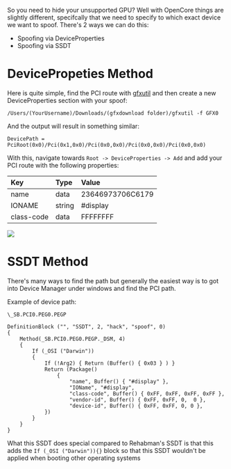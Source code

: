 So you need to hide your unsupported GPU? Well with OpenCore things are slightly different, specifcally that we need to specify to which exact device we want to spoof. There's 2 ways we can do this:
* Spoofing via DeviceProperties
* Spoofing via SSDT

# DevicePropeties Method

Here is quite simple, find the PCI route with [gfxutil](https://github.com/acidanthera/gfxutil/releases) and then create a new DeviceProperties section with your spoof:
```
/Users/(YourUsername)/Downloads/(gfxdownload folder)/gfxutil -f GFX0
```
And the output will result in something similar:

```
DevicePath = PciRoot(0x0)/Pci(0x1,0x0)/Pci(0x0,0x0)/Pci(0x0,0x0)/Pci(0x0,0x0)
```
With this, navigate towards `Root -> DeviceProperties -> Add` and add your PCI route with the following properties:

|Key|Type|Value|
|:-|:-|:-|
|name|data|23646973706C6179|
|IONAME|string|\#display|
|class-code|data|FFFFFFFF|

![](https://i.imgur.com/ctw6W4b.png)




# SSDT Method
There's many ways to find the path but generally the easiest way is to got into Device Manager under windows and find the PCI path.

Example of device path:

`\_SB.PCI0.PEG0.PEGP`



```
DefinitionBlock ("", "SSDT", 2, "hack", "spoof", 0)
{
    Method(_SB.PCI0.PEG0.PEGP._DSM, 4)
    {
        If (_OSI ("Darwin"))
        {
            If (!Arg2) { Return (Buffer() { 0x03 } ) }
            Return (Package()
                {
                    "name", Buffer() { "#display" },
                    "IOName", "#display",
                    "class-code", Buffer() { 0xFF, 0xFF, 0xFF, 0xFF },
                    "vendor-id", Buffer() { 0xFF, 0xFF, 0,  0 },
                    "device-id", Buffer() { 0xFF, 0xFF, 0, 0 },
            })
        }
    }
}
```

What this SSDT does special compared to Rehabman's SSDT is that this adds the `If (_OSI ("Darwin")){}` block so that this SSDT wouldn't be applied when booting other operating systems

